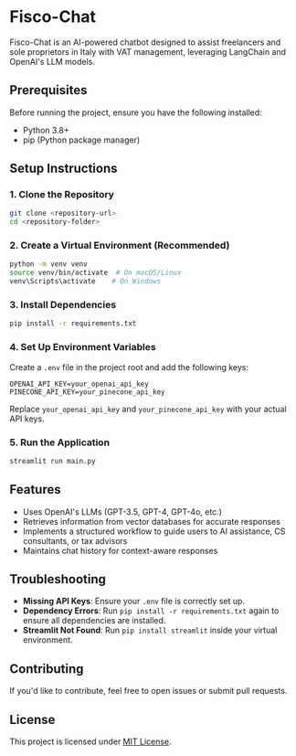 # Fisco-Chat

Fisco-Chat is an AI-powered chatbot designed to assist freelancers and sole proprietors in Italy with VAT management, leveraging LangChain and OpenAI's LLM models. 

## Prerequisites

Before running the project, ensure you have the following installed:
- Python 3.8+
- pip (Python package manager)

## Setup Instructions

### 1. Clone the Repository
```bash
git clone <repository-url>
cd <repository-folder>
```

### 2. Create a Virtual Environment (Recommended)
```bash
python -m venv venv
source venv/bin/activate  # On macOS/Linux
venv\Scripts\activate    # On Windows
```

### 3. Install Dependencies
```bash
pip install -r requirements.txt
```

### 4. Set Up Environment Variables
Create a `.env` file in the project root and add the following keys:
```
OPENAI_API_KEY=your_openai_api_key
PINECONE_API_KEY=your_pinecone_api_key
```
Replace `your_openai_api_key` and `your_pinecone_api_key` with your actual API keys.

### 5. Run the Application
```bash
streamlit run main.py
```

## Features
- Uses OpenAI's LLMs (GPT-3.5, GPT-4, GPT-4o, etc.)
- Retrieves information from vector databases for accurate responses
- Implements a structured workflow to guide users to AI assistance, CS consultants, or tax advisors
- Maintains chat history for context-aware responses

## Troubleshooting
- **Missing API Keys**: Ensure your `.env` file is correctly set up.
- **Dependency Errors**: Run `pip install -r requirements.txt` again to ensure all dependencies are installed.
- **Streamlit Not Found**: Run `pip install streamlit` inside your virtual environment.

## Contributing
If you'd like to contribute, feel free to open issues or submit pull requests.

## License
This project is licensed under [MIT License](LICENSE).
